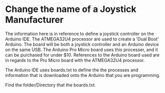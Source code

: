 # Change the name of a Joystick Manufacturer

The information here is in reference to define a joystick controller on the Arduino IDE. The ATMEGA32U4 processor are used to create a 'Dual Boot' Arduino. The board will be both a joystick controller and an Arduino device on the same USB. The Arduino Pro Micro board uses this processer, and it can be purchased for under $10. References to the Arduino board used are in regards to the Pro Micro board with the ATMEGA32U4 processor.

The Arduino IDE uses boards.txt to define the the processes and information that is downloaded onto the Arduino that you are programming.



Find the folder/Directory that the boards.txt.
